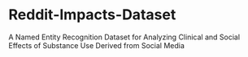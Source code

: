 # Reddit-Impacts-Dataset
A Named Entity Recognition Dataset for Analyzing Clinical and Social Effects of Substance Use Derived from Social Media
